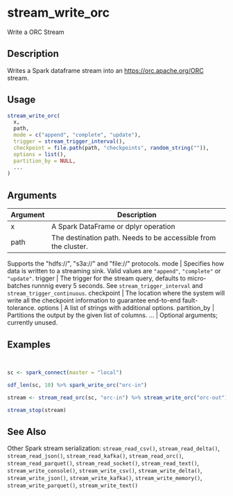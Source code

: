 # stream_write_orc


Write a ORC Stream




## Description

Writes a Spark dataframe stream into an https://orc.apache.org/ORC stream.





## Usage
```r
stream_write_orc(
  x,
  path,
  mode = c("append", "complete", "update"),
  trigger = stream_trigger_interval(),
  checkpoint = file.path(path, "checkpoints", random_string("")),
  options = list(),
  partition_by = NULL,
  ...
)
```




## Arguments


Argument      |Description
------------- |----------------
x | A Spark DataFrame or dplyr operation
path | The destination path. Needs to be accessible from the cluster.
Supports the "hdfs://", "s3a://" and "file://" protocols.
mode | Specifies how data is written to a streaming sink. Valid values are
``"append"``, ``"complete"`` or ``"update"``.
trigger | The trigger for the stream query, defaults to micro-batches runnnig
every 5 seconds. See `stream_trigger_interval` and
`stream_trigger_continuous`.
checkpoint | The location where the system will write all the checkpoint
information to guarantee end-to-end fault-tolerance.
options | A list of strings with additional options.
partition_by | Partitions the output by the given list of columns.
... | Optional arguments; currently unused.






## Examples

```r


sc <- spark_connect(master = "local")

sdf_len(sc, 10) %>% spark_write_orc("orc-in")

stream <- stream_read_orc(sc, "orc-in") %>% stream_write_orc("orc-out")

stream_stop(stream)

```






## See Also

Other Spark stream serialization: 
`stream_read_csv()`,
`stream_read_delta()`,
`stream_read_json()`,
`stream_read_kafka()`,
`stream_read_orc()`,
`stream_read_parquet()`,
`stream_read_socket()`,
`stream_read_text()`,
`stream_write_console()`,
`stream_write_csv()`,
`stream_write_delta()`,
`stream_write_json()`,
`stream_write_kafka()`,
`stream_write_memory()`,
`stream_write_parquet()`,
`stream_write_text()`



